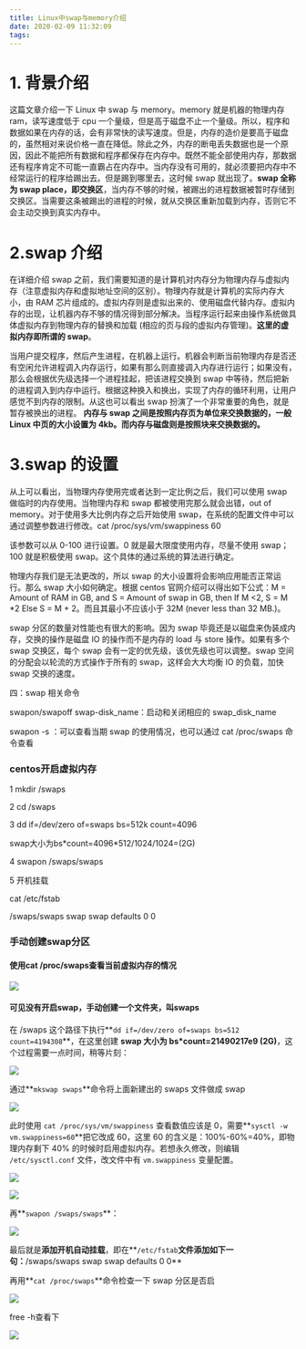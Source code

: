 ```yaml
---
title: Linux中swap与memory介绍
date: 2020-02-09 11:32:09
tags:
---
```


# 1. 背景介绍

 这篇文章介绍一下 Linux 中 swap 与 memory。memory 就是机器的物理内存ram，读写速度低于 cpu 一个量级，但是高于磁盘不止一个量级。所以，程序和数据如果在内存的话，会有非常快的读写速度。但是，内存的造价是要高于磁盘的，虽然相对来说价格一直在降低。除此之外，内存的断电丢失数据也是一个原因，因此不能把所有数据和程序都保存在内存中。既然不能全部使用内存，那数据还有程序肯定不可能一直霸占在内存中。当内存没有可用的，就必须要把内存中不经常运行的程序给踢出去。但是踢到哪里去，这时候 swap 就出现了。**swap 全称为 swap place，即交换区**，当内存不够的时候，被踢出的进程数据被暂时存储到交换区。当需要这条被踢出的进程的时候，就从交换区重新加载到内存，否则它不会主动交换到真实内存中。

<!-- more -->

# 2.swap 介绍

 在详细介绍 swap 之前，我们需要知道的是计算机对内存分为物理内存与虚拟内存（注意虚拟内存和虚拟地址空间的区别）。物理内存就是计算机的实际内存大小，由 RAM 芯片组成的。虚拟内存则是虚拟出来的、使用磁盘代替内存。虚拟内存的出现，让机器内存不够的情况得到部分解决。当程序运行起来由操作系统做具体虚拟内存到物理内存的替换和加载 (相应的页与段的虚拟内存管理)。**这里的虚拟内存即所谓的 swap**。

 当用户提交程序，然后产生进程，在机器上运行。机器会判断当前物理内存是否还有空闲允许进程调入内存运行，如果有那么则直接调入内存进行运行；如果没有，那么会根据优先级选择一个进程挂起，把该进程交换到 swap 中等待，然后把新的进程调入到内存中运行。根据这种换入和换出，实现了内存的循环利用，让用户感觉不到内存的限制。从这也可以看出 swap 扮演了一个非常重要的角色，就是暂存被换出的进程。 **内存与 swap 之间是按照内存页为单位来交换数据的，一般 Linux 中页的大小设置为 4kb。而内存与磁盘则是按照块来交换数据的。**

# 3.swap 的设置

 从上可以看出，当物理内存使用完或者达到一定比例之后，我们可以使用 swap 做临时的内存使用。当物理内存和 swap 都被使用完那么就会出错，out of memory。对于使用多大比例内存之后开始使用 swap，在系统的配置文件中可以通过调整参数进行修改。cat  /proc/sys/vm/swappiness 60

该参数可以从 0-100 进行设置。0 就是最大限度使用内存，尽量不使用 swap；100 就是积极使用 swap。这个具体的通过系统的算法进行确定。

 物理内存我们是无法更改的，所以 swap 的大小设置将会影响应用能否正常运行。那么 swap 大小如何确定。根据 centos 官网介绍可以得出如下公式：M = Amount of RAM in GB, and S = Amount of swap in GB, then If M <2, S = M *2 Else S = M + 2。而且其最小不应该小于 32M (never less than 32 MB.)。

 swap 分区的数量对性能也有很大的影响。因为 swap 毕竟还是以磁盘来伪装成内存，交换的操作是磁盘 IO 的操作而不是内存的 load 与 store 操作。如果有多个 swap 交换区，每个 swap 会有一定的优先级，该优先级也可以调整。swap 空间的分配会以轮流的方式操作于所有的 swap，这样会大大均衡 IO 的负载，加快 swap 交换的速度。

四：swap 相关命令

 swapon/swapoff swap-disk_name：启动和关闭相应的 swap_disk_name

 swapon -s ：可以查看当期 swap 的使用情况，也可以通过 cat /proc/swaps 命令查看

### centos开启虚拟内存

1 mkdir /swaps

2 cd /swaps

3   dd if=/dev/zero of=swaps bs=512k count=4096  

 swap大小为bs\*count=4096\*512/1024/1024=(2G)

4  swapon /swaps/swaps

5 开机挂载

cat /etc/fstab

/swaps/swaps swap swap defaults 0 0

### 手动创建swap分区

#### 使用cat /proc/swaps查看当前虚拟内存的情况

![](1.png)

#### 可见没有开启swap，手动创建一个文件夹，叫swaps

 在 /swaps 这个路径下执行**`dd if=/dev/zero of=swaps bs=512 count=4194308`**，在这里创建 **swap 大小为 bs\*count=21490217e9 (2G)**，这个过程需要一点时间，稍等片刻： 

![](2.png)

 通过**`mkswap swaps`**命令将上面新建出的 swaps 文件做成 swap 

![](3.png)

 此时使用 `cat /proc/sys/vm/swappiness` 查看数值应该是 0，需要**`sysctl -w vm.swappiness=60`**把它改成 60，这里 60 的含义是：100%-60%=40%，即物理内存剩下 40% 的时候时启用虚拟内存。若想永久修改，则编辑 `/etc/sysctl.conf` 文件，改文件中有 `vm.swappiness` 变量配置。 

![](4.png)

![](5.png)

 再**`swapon /swaps/swaps`**： 

![](6.png)

最后就是**添加开机自动挂载**，即在**`/etc/fstab`**文件添加如下一句：**/swaps/swaps swap swap defaults 0 0**

再用**`cat /proc/swaps`**命令检查一下 swap 分区是否启

![](7.png)

free -h查看下

![](8.png)

